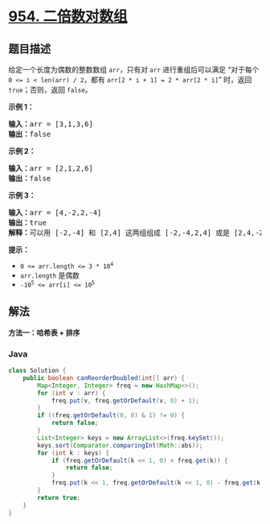 # [954. 二倍数对数组](https://leetcode.cn/problems/array-of-doubled-pairs)

## 题目描述

<p>给定一个长度为偶数的整数数组 <code>arr</code>，只有对 <code>arr</code> 进行重组后可以满足 “对于每个 <code>0 &lt;=&nbsp;i &lt; len(arr) / 2</code>，都有 <code>arr[2 * i + 1] = 2 * arr[2 * i]</code>”&nbsp;时，返回 <code>true</code>；否则，返回 <code>false</code>。</p>

<p><strong>示例 1：</strong></p>

<pre>
<strong>输入：</strong>arr = [3,1,3,6]
<strong>输出：</strong>false
</pre>

<p><strong>示例 2：</strong></p>

<pre>
<strong>输入：</strong>arr = [2,1,2,6]
<strong>输出：</strong>false
</pre>

<p><strong>示例 3：</strong></p>

<pre>
<strong>输入：</strong>arr = [4,-2,2,-4]
<strong>输出：</strong>true
<strong>解释：</strong>可以用 [-2,-4] 和 [2,4] 这两组组成 [-2,-4,2,4] 或是 [2,4,-2,-4]
</pre>

<p><strong>提示：</strong></p>

<ul>
	<li><code>0 &lt;= arr.length &lt;= 3 * 10<sup>4</sup></code></li>
	<li><code>arr.length</code> 是偶数</li>
	<li><code>-10<sup>5</sup> &lt;= arr[i] &lt;= 10<sup>5</sup></code></li>
</ul>

## 解法

**方法一：哈希表 + 排序**

### **Java**

```java
class Solution {
    public boolean canReorderDoubled(int[] arr) {
        Map<Integer, Integer> freq = new HashMap<>();
        for (int v : arr) {
            freq.put(v, freq.getOrDefault(v, 0) + 1);
        }
        if ((freq.getOrDefault(0, 0) & 1) != 0) {
            return false;
        }
        List<Integer> keys = new ArrayList<>(freq.keySet());
        keys.sort(Comparator.comparingInt(Math::abs));
        for (int k : keys) {
            if (freq.getOrDefault(k << 1, 0) < freq.get(k)) {
                return false;
            }
            freq.put(k << 1, freq.getOrDefault(k << 1, 0) - freq.get(k));
        }
        return true;
    }
}
```
